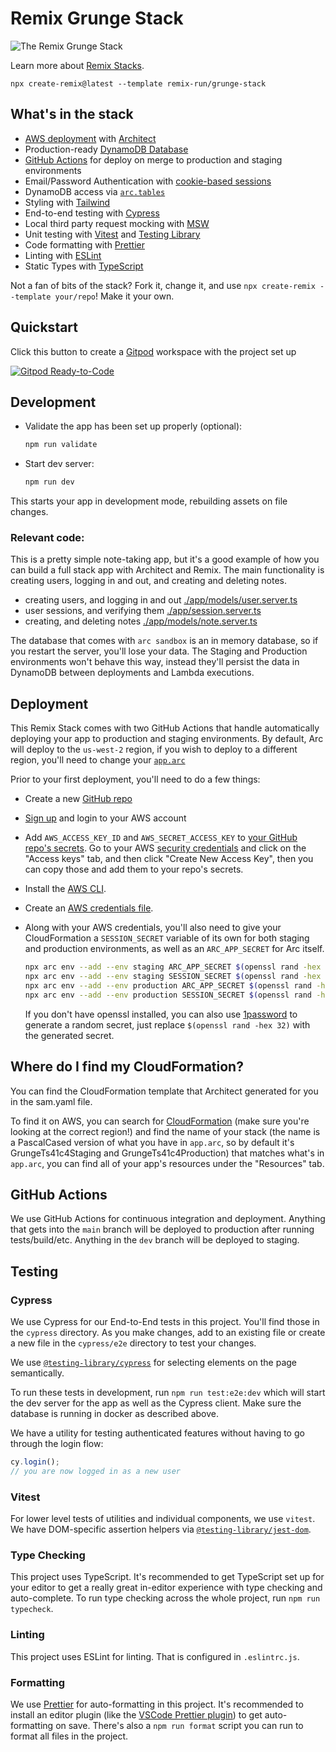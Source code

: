 # Remix Grunge Stack

![The Remix Grunge Stack](https://repository-images.githubusercontent.com/463325363/edae4f5b-1a13-47ea-b90c-c05badc2a700)

Learn more about [Remix Stacks](https://remix.run/stacks).

```
npx create-remix@latest --template remix-run/grunge-stack
```

## What's in the stack

- [AWS deployment](https://aws.com) with [Architect](https://arc.codes/)
- Production-ready [DynamoDB Database](https://aws.amazon.com/dynamodb/)
- [GitHub Actions](https://github.com/features/actions) for deploy on merge to production and staging environments
- Email/Password Authentication with [cookie-based sessions](https://remix.run/utils/sessions#createcookiesessionstorage)
- DynamoDB access via [`arc.tables`](https://arc.codes/docs/en/reference/runtime-helpers/node.js#arc.tables)
- Styling with [Tailwind](https://tailwindcss.com/)
- End-to-end testing with [Cypress](https://cypress.io)
- Local third party request mocking with [MSW](https://mswjs.io)
- Unit testing with [Vitest](https://vitest.dev) and [Testing Library](https://testing-library.com)
- Code formatting with [Prettier](https://prettier.io)
- Linting with [ESLint](https://eslint.org)
- Static Types with [TypeScript](https://typescriptlang.org)

Not a fan of bits of the stack? Fork it, change it, and use `npx create-remix --template your/repo`! Make it your own.

## Quickstart

Click this button to create a [Gitpod](https://gitpod.io) workspace with the project set up

[![Gitpod Ready-to-Code](https://img.shields.io/badge/Gitpod-Ready--to--Code-blue?logo=gitpod)](https://gitpod.io/from-referrer/)

## Development

- Validate the app has been set up properly (optional):

  ```sh
  npm run validate
  ```

- Start dev server:

  ```sh
  npm run dev
  ```

This starts your app in development mode, rebuilding assets on file changes.

### Relevant code:

This is a pretty simple note-taking app, but it's a good example of how you can build a full stack app with Architect and Remix. The main functionality is creating users, logging in and out, and creating and deleting notes.

- creating users, and logging in and out [./app/models/user.server.ts](./app/models/user.server.ts)
- user sessions, and verifying them [./app/session.server.ts](./app/session.server.ts)
- creating, and deleting notes [./app/models/note.server.ts](./app/models/note.server.ts)

The database that comes with `arc sandbox` is an in memory database, so if you restart the server, you'll lose your data. The Staging and Production environments won't behave this way, instead they'll persist the data in DynamoDB between deployments and Lambda executions.

## Deployment

This Remix Stack comes with two GitHub Actions that handle automatically deploying your app to production and staging environments. By default, Arc will deploy to the `us-west-2` region, if you wish to deploy to a different region, you'll need to change your [`app.arc`](https://arc.codes/docs/en/reference/project-manifest/aws)

Prior to your first deployment, you'll need to do a few things:

- Create a new [GitHub repo](https://repo.new)

- [Sign up](https://portal.aws.amazon.com/billing/signup#/start) and login to your AWS account

- Add `AWS_ACCESS_KEY_ID` and `AWS_SECRET_ACCESS_KEY` to [your GitHub repo's secrets](https://docs.github.com/en/actions/security-guides/encrypted-secrets). Go to your AWS [security credentials](https://console.aws.amazon.com/iam/home?region=us-west-2#/security_credentials) and click on the "Access keys" tab, and then click "Create New Access Key", then you can copy those and add them to your repo's secrets.

- Install the [AWS CLI](https://docs.aws.amazon.com/cli/latest/userguide/getting-started-install.html#getting-started-install-instructions).

- Create an [AWS credentials file](https://docs.aws.amazon.com/cli/latest/userguide/getting-started-quickstart.html#getting-started-quickstart-new).

- Along with your AWS credentials, you'll also need to give your CloudFormation a `SESSION_SECRET` variable of its own for both staging and production environments, as well as an `ARC_APP_SECRET` for Arc itself.

  ```sh
  npx arc env --add --env staging ARC_APP_SECRET $(openssl rand -hex 32)
  npx arc env --add --env staging SESSION_SECRET $(openssl rand -hex 32)
  npx arc env --add --env production ARC_APP_SECRET $(openssl rand -hex 32)
  npx arc env --add --env production SESSION_SECRET $(openssl rand -hex 32)
  ```

  If you don't have openssl installed, you can also use [1password](https://1password.com/password-generator) to generate a random secret, just replace `$(openssl rand -hex 32)` with the generated secret.

## Where do I find my CloudFormation?

You can find the CloudFormation template that Architect generated for you in the sam.yaml file.

To find it on AWS, you can search for [CloudFormation](https://console.aws.amazon.com/cloudformation/home) (make sure you're looking at the correct region!) and find the name of your stack (the name is a PascalCased version of what you have in `app.arc`, so by default it's GrungeTs41c4Staging and GrungeTs41c4Production) that matches what's in `app.arc`, you can find all of your app's resources under the "Resources" tab.

## GitHub Actions

We use GitHub Actions for continuous integration and deployment. Anything that gets into the `main` branch will be deployed to production after running tests/build/etc. Anything in the `dev` branch will be deployed to staging.

## Testing

### Cypress

We use Cypress for our End-to-End tests in this project. You'll find those in the `cypress` directory. As you make changes, add to an existing file or create a new file in the `cypress/e2e` directory to test your changes.

We use [`@testing-library/cypress`](https://testing-library.com/cypress) for selecting elements on the page semantically.

To run these tests in development, run `npm run test:e2e:dev` which will start the dev server for the app as well as the Cypress client. Make sure the database is running in docker as described above.

We have a utility for testing authenticated features without having to go through the login flow:

```ts
cy.login();
// you are now logged in as a new user
```

### Vitest

For lower level tests of utilities and individual components, we use `vitest`. We have DOM-specific assertion helpers via [`@testing-library/jest-dom`](https://testing-library.com/jest-dom).

### Type Checking

This project uses TypeScript. It's recommended to get TypeScript set up for your editor to get a really great in-editor experience with type checking and auto-complete. To run type checking across the whole project, run `npm run typecheck`.

### Linting

This project uses ESLint for linting. That is configured in `.eslintrc.js`.

### Formatting

We use [Prettier](https://prettier.io/) for auto-formatting in this project. It's recommended to install an editor plugin (like the [VSCode Prettier plugin](https://marketplace.visualstudio.com/items?itemName=esbenp.prettier-vscode)) to get auto-formatting on save. There's also a `npm run format` script you can run to format all files in the project.
